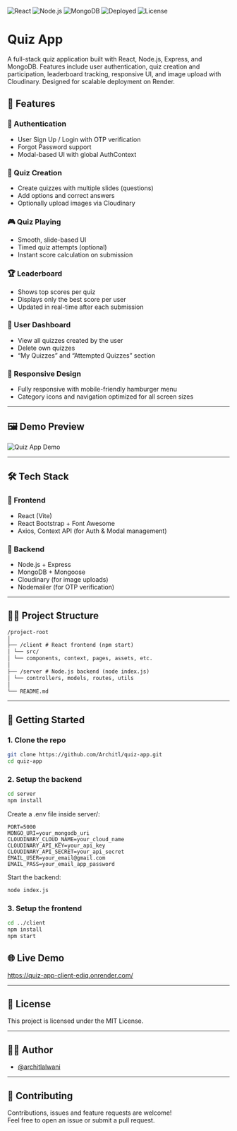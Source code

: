 ![React](https://img.shields.io/badge/Frontend-React-blue)
![Node.js](https://img.shields.io/badge/Backend-Node.js-green)
![MongoDB](https://img.shields.io/badge/Database-MongoDB-brightgreen)
![Deployed](https://img.shields.io/badge/Live-Demo-orange)
![License](https://img.shields.io/badge/License-MIT-lightgrey)

# Quiz App
A full-stack quiz application built with React, Node.js, Express, and MongoDB. Features include user authentication, quiz creation and participation, leaderboard tracking, responsive UI, and image upload with Cloudinary. Designed for scalable deployment on Render.

## 🚀 Features

### 👤 Authentication
- User Sign Up / Login with OTP verification
- Forgot Password support
- Modal-based UI with global AuthContext

### 📝 Quiz Creation
- Create quizzes with multiple slides (questions)
- Add options and correct answers
- Optionally upload images via Cloudinary

### 🎮 Quiz Playing
- Smooth, slide-based UI
- Timed quiz attempts (optional)
- Instant score calculation on submission

### 🏆 Leaderboard
- Shows top scores per quiz
- Displays only the best score per user
- Updated in real-time after each submission

### 🧰 User Dashboard
- View all quizzes created by the user
- Delete own quizzes
- “My Quizzes” and “Attempted Quizzes” section

### 📱 Responsive Design
- Fully responsive with mobile-friendly hamburger menu
- Category icons and navigation optimized for all screen sizes

---
## 🖼️ Demo Preview

![Quiz App Demo](https://media0.giphy.com/media/v1.Y2lkPTc5MGI3NjExbXc2bHA0ZnBvenRhdmlyMWZ5N2RwOGdoYXQ1OHA4NmJud3B1M2JwcCZlcD12MV9pbnRlcm5hbF9naWZfYnlfaWQmY3Q9Zw/bXQY4nMnQhK2HpEbvj/giphy.gif)

---

## 🛠️ Tech Stack

### 🔹 Frontend
- React (Vite)
- React Bootstrap + Font Awesome
- Axios, Context API (for Auth & Modal management)

### 🔹 Backend
- Node.js + Express
- MongoDB + Mongoose
- Cloudinary (for image uploads)
- Nodemailer (for OTP verification)

---

## 🧑‍💻 Project Structure

```txt
/project-root
│
├── /client # React frontend (npm start)
│ └── src/
│ └── components, context, pages, assets, etc.
│
├── /server # Node.js backend (node index.js)
│ └── controllers, models, routes, utils
│
└── README.md
```

---

## 🧪 Getting Started

### 1. Clone the repo

```bash
git clone https://github.com/Architl/quiz-app.git
cd quiz-app
```
### 2. Setup the backend

```bash
cd server
npm install
```

Create a .env file inside server/:

```env
PORT=5000
MONGO_URI=your_mongodb_uri
CLOUDINARY_CLOUD_NAME=your_cloud_name
CLOUDINARY_API_KEY=your_api_key
CLOUDINARY_API_SECRET=your_api_secret
EMAIL_USER=your_email@gmail.com
EMAIL_PASS=your_email_app_password
```

Start the backend:

```bash
node index.js
```

### 3. Setup the frontend

```bash
cd ../client
npm install
npm start
```

## 🌐 Live Demo

https://quiz-app-client-ediq.onrender.com/

---

## 📄 License

This project is licensed under the MIT License.

---

## 👨‍💻 Author

- [@architlalwani](https://github.com/Architl)

---

## 🤝 Contributing

Contributions, issues and feature requests are welcome!  
Feel free to open an issue or submit a pull request.
